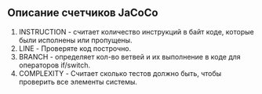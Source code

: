 ## Описание счетчиков JaCoCo

1) INSTRUCTION - считает количество инструкций в байт коде, которые были исполнены или пропущены.
2) LINE - Проверяте код построчно.    
3) BRANCH - определяет кол-во ветвей и их выполнение в коде для операторов if/switch.  
4) COMPLEXITY - Считает сколько тестов должно быть, чтобы проверить все элементы системы.


